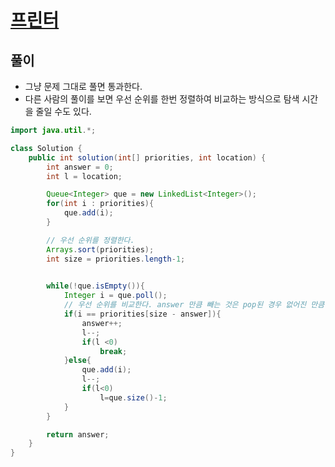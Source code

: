 # [프린터](https://programmers.co.kr/learn/courses/30/lessons/42587)

## 풀이

- 그냥 문제 그대로 풀면 통과한다.
- 다른 사람의 풀이를 보면 우선 순위를 한번 정렬하여 비교하는 방식으로 탐색 시간을 줄일 수도 있다.

```java
import java.util.*;

class Solution {
    public int solution(int[] priorities, int location) {
        int answer = 0;
        int l = location;

        Queue<Integer> que = new LinkedList<Integer>();
        for(int i : priorities){
            que.add(i);
        }

        // 우선 순위를 정렬한다.
        Arrays.sort(priorities);
        int size = priorities.length-1;
        

        while(!que.isEmpty()){
            Integer i = que.poll();
            // 우선 순위를 비교한다. answer 만큼 빼는 것은 pop된 경우 없어진 만큼 빼줘야하기 때문
            if(i == priorities[size - answer]){
                answer++;
                l--;
                if(l <0)
                    break;
            }else{
                que.add(i);
                l--;
                if(l<0)
                    l=que.size()-1;
            }
        }

        return answer;
    }
}

```